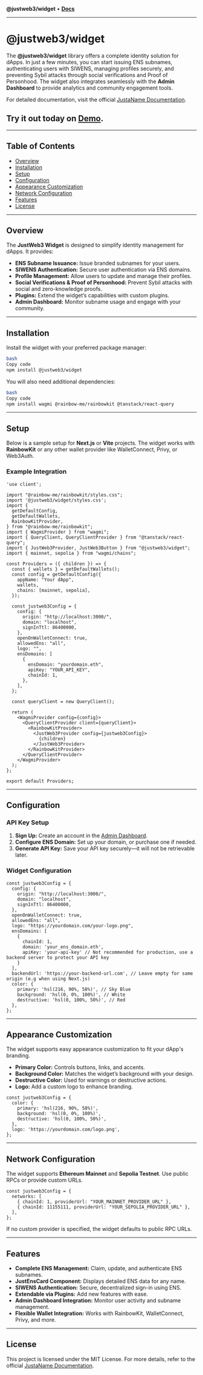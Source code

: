**@justweb3/widget** • [**Docs**](globals.md)

***

# @justweb3/widget

The **@justweb3/widget** library offers a complete identity solution for dApps. In just a few minutes, you can start issuing ENS subnames, authenticating users with SIWENS, managing profiles securely, and preventing Sybil attacks through social verifications and Proof of Personhood. The widget also integrates seamlessly with the **Admin Dashboard** to provide analytics and community engagement tools.

For detailed documentation, visit the official [JustaName Documentation](https://docs.justaname.id/).

## Try it out today on [Demo](https://demo.justaname.id/).

---

## Table of Contents

- [Overview](#overview)
- [Installation](#installation)
- [Setup](#setup)
- [Configuration](#configuration)
- [Appearance Customization](#appearance-customization)
- [Network Configuration](#network-configuration)
- [Features](#features)
- [License](#license)
---

## Overview

The **JustWeb3 Widget** is designed to simplify identity management for dApps. It provides:

- **ENS Subname Issuance:** Issue branded subnames for your users.
- **SIWENS Authentication:** Secure user authentication via ENS domains.
- **Profile Management:** Allow users to update and manage their profiles.
- **Social Verifications & Proof of Personhood:** Prevent Sybil attacks with social and zero-knowledge proofs.
- **Plugins:** Extend the widget’s capabilities with custom plugins.
- **Admin Dashboard:** Monitor subname usage and engage with your community.

---

## Installation

Install the widget with your preferred package manager:

```bash
bash
Copy code
npm install @justweb3/widget

```

You will also need additional dependencies:

```bash
bash
Copy code
npm install wagmi @rainbow-me/rainbowkit @tanstack/react-query

```

---

## Setup

Below is a sample setup for **Next.js** or **Vite** projects. The widget works with **RainbowKit** or any other wallet provider like WalletConnect, Privy, or Web3Auth.

### Example Integration

```tsx
'use client';

import "@rainbow-me/rainbowkit/styles.css";
import '@justweb3/widget/styles.css';
import {
  getDefaultConfig,
  getDefaultWallets,
  RainbowKitProvider,
} from "@rainbow-me/rainbowkit";
import { WagmiProvider } from "wagmi";
import { QueryClient, QueryClientProvider } from "@tanstack/react-query";
import { JustWeb3Provider, JustWeb3Button } from "@justweb3/widget";
import { mainnet, sepolia } from "wagmi/chains";

const Providers = ({ children }) => {
  const { wallets } = getDefaultWallets();
  const config = getDefaultConfig({
    appName: "Your dApp",
    wallets,
    chains: [mainnet, sepolia],
  });

  const justweb3Config = {
    config: {
      origin: "http://localhost:3000/",
      domain: "localhost",
      signInTtl: 86400000,
    },
    openOnWalletConnect: true,
    allowedEns: "all",
    logo: "",
    ensDomains: [
      {
        ensDomain: "yourdomain.eth",
        apiKey: "YOUR_API_KEY",
        chainId: 1,
      },
    ],
  };

  const queryClient = new QueryClient();

  return (
    <WagmiProvider config={config}>
      <QueryClientProvider client={queryClient}>
        <RainbowKitProvider>
          <JustWeb3Provider config={justweb3Config}>
            {children}
          </JustWeb3Provider>
        </RainbowKitProvider>
      </QueryClientProvider>
    </WagmiProvider>
  );
};

export default Providers;

```

---

## Configuration

### API Key Setup

1. **Sign Up:** Create an account in the [Admin Dashboard](https://docs.justaname.id/).
2. **Configure ENS Domain:** Set up your domain, or purchase one if needed.
3. **Generate API Key:** Save your API key securely—it will not be retrievable later.

### Widget Configuration

```tsx
const justweb3Config = {
  config: {
    origin: "http://localhost:3000/",
    domain: "localhost",
    signInTtl: 86400000,
  },
  openOnWalletConnect: true,
  allowedEns: "all",
  logo: "https://yourdomain.com/your-logo.png",
  ensDomains: [
    {
      chainId: 1,
      domain: 'your_ens_domain.eth',
      apiKey: 'your-api-key' // Not recommended for production, use a backend server to protect your API key
    }
  ],
  backendUrl: 'https://your-backend-url.com', // Leave empty for same origin (e.g when using Next.js)
  color: {
    primary: 'hsl(216, 90%, 58%)', // Sky Blue
    background: 'hsl(0, 0%, 100%)', // White
    destructive: 'hsl(0, 100%, 50%)', // Red
  },
};

```

---

## Appearance Customization

The widget supports easy appearance customization to fit your dApp's branding.

- **Primary Color:** Controls buttons, links, and accents.
- **Background Color:** Matches the widget’s background with your design.
- **Destructive Color:** Used for warnings or destructive actions.
- **Logo:** Add a custom logo to enhance branding.

```tsx
const justweb3Config = {
  color: {
    primary: 'hsl(216, 90%, 58%)',
    background: 'hsl(0, 0%, 100%)',
    destructive: 'hsl(0, 100%, 50%)',
  },
  logo: 'https://yourdomain.com/logo.png',
};

```

---

## Network Configuration

The widget supports **Ethereum Mainnet** and **Sepolia Testnet**. Use public RPCs or provide custom URLs.

```tsx
const justweb3Config = {
  networks: [
    { chainId: 1, providerUrl: "YOUR_MAINNET_PROVIDER_URL" },
    { chainId: 11155111, providerUrl: "YOUR_SEPOLIA_PROVIDER_URL" },
  ],
};

```

If no custom provider is specified, the widget defaults to public RPC URLs.

---

## Features

- **Complete ENS Management:** Claim, update, and authenticate ENS subnames.
- **JustEnsCard Component:** Displays detailed ENS data for any name.
- **SIWENS Authentication:** Secure, decentralized sign-in using ENS.
- **Extendable via Plugins:** Add new features with ease.
- **Admin Dashboard Integration:** Monitor user activity and subname management.
- **Flexible Wallet Integration:** Works with RainbowKit, WalletConnect, Privy, and more.

---

## License

This project is licensed under the MIT License. For more details, refer to the official [JustaName Documentation](https://docs.justaname.id/).
